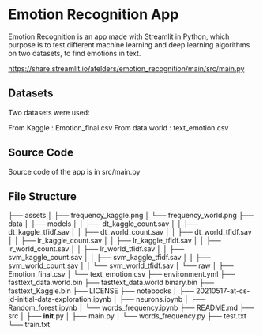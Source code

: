# Emotion Recognition App

Emotion Recognition is an app made with Streamlit in Python, which purpose is to test different machine learning and deep learning algorithms on two datasets, to find emotions in text.

https://share.streamlit.io/atelders/emotion_recognition/main/src/main.py

## Datasets

Two datasets were used:

From Kaggle : Emotion_final.csv
From data.world : text_emotion.csv

## Source Code

Source code of the app is in src/main.py

## File Structure

├── assets
│   ├── frequency_kaggle.png
│   └── frequency_world.png
├── data
│   ├── models
│   │   ├── dt_kaggle_count.sav
│   │   ├── dt_kaggle_tfidf.sav
│   │   ├── dt_world_count.sav
│   │   ├── dt_world_tfidf.sav
│   │   ├── lr_kaggle_count.sav
│   │   ├── lr_kaggle_tfidf.sav
│   │   ├── lr_world_count.sav
│   │   ├── lr_world_tfidf.sav
│   │   ├── svm_kaggle_count.sav
│   │   ├── svm_kaggle_tfidf.sav
│   │   ├── svm_world_count.sav
│   │   └── svm_world_tfidf.sav
│   └── raw
│       ├── Emotion_final.csv
│       └── text_emotion.csv
├── environment.yml
├── fasttext_data.world.bin
├── fasttext_data.world binary.bin
├── fasttext_Kaggle.bin
├── LICENSE
├── notebooks
│   ├── 20210517-at-cs-jd-initial-data-exploration.ipynb
│   ├── neurons.ipynb
│   ├── Random_forest.ipynb
│   └── words_frequency.ipynb
├── README.md
├── src
│   ├── __init__.py
│   ├── main.py
│   └── words_frequency.py
├── test.txt
└── train.txt
